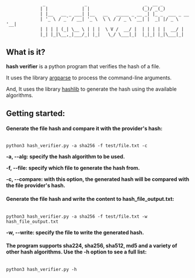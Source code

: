                   _               _                      _  __ _           
                 | |             | |                    (_)/ _(_)          
                 | |__   __ _ ___| |__   __   _____ _ __ _| |_ _  ___ _ __ 
                 | '_ \ / _` / __| '_ \  \ \ / / _ \ '__| |  _| |/ _ \ '__|
                 | | | | (_| \__ \ | | |  \ V /  __/ |  | | | | |  __/ |   
                 |_| |_|\__,_|___/_| |_|   \_/ \___|_|  |_|_| |_|\___|_|   
                                                                           



## What is it?

**hash verifier** is a python program that verifies the hash of a file. 

It uses the library [argparse](https://docs.python.org/3/library/argparse.html#module-argparse) to process the command-line arguments. 

And, It uses the library [hashlib](https://docs.python.org/3/library/hashlib.html) to generate the hash using the available algorithms.

## Getting started:

#### Generate the file hash and compare it with the provider's hash:

```

python3 hash_verifier.py -a sha256 -f test/file.txt -c

```

**-a, --alg: specify the hash algorithm to be used.**

**-f, --file: specify which file to generate the hash from.**

**-c, --compare: with this option, the generated hash will be compared with the file provider's hash.**


#### Generate the file hash and write the content to hash_file_output.txt:

```

python3 hash_verifier.py -a sha256 -f test/file.txt -w hash_file_output.txt 

```

**-w, --write: specify the file to write the generated hash.**


#### The program supports sha224, sha256, sha512, md5 and a variety of other hash algorithms. Use the -h option to see a full list:

```

python3 hash_verifier.py -h


```




                                                            
